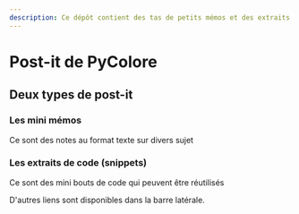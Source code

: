 ```yaml
---
description: Ce dépôt contient des tas de petits mémos et des extraits de code.
---
```


# Post-it de PyColore

## Deux types de post-it

### Les mini mémos

Ce sont des notes au format texte sur divers sujet

### Les extraits de code \(snippets\)

Ce sont des mini bouts de code qui peuvent être réutilisés

D'autres liens sont disponibles dans la barre latérale.


